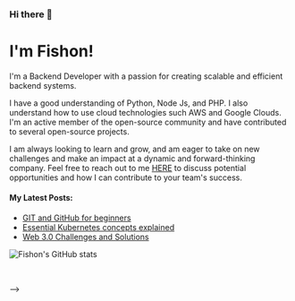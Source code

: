 ### Hi there 👋


# I'm Fishon!

I'm a Backend Developer with a passion for creating scalable and efficient backend systems.  

I have a good understanding of Python, Node Js, and PHP. I also understand how to use cloud technologies such AWS and Google Clouds. I'm an active member of the open-source community and have contributed to several open-source projects. 

I am always looking to learn and grow, and am eager to take on new challenges and make an impact at a dynamic and forward-thinking company. Feel free to reach out to me [HERE](mailto://amosfishon@outlook.com)
to discuss potential opportunities and how I can contribute to your team's success.



#### My Latest Posts:

<!-- BLOG-POST-LIST:START -->
- [GIT and GitHub for beginners](https://fishonsnote.hashnode.dev/git-and-github-for-beginners)
- [Essential Kubernetes concepts explained](https://fishonsnote.hashnode.dev/essential-kubernetes-concepts-explained)
- [Web 3.0 Challenges and Solutions](https://fishonsnote.hashnode.dev/web-3-challenges-and-solutions)
<!-- BLOG-POST-LIST:END -->

![Fishon's GitHub stats](https://github-readme-stats.vercel.app/api?username=fishonamos&show_icons=true&theme=transparent)

<br/>


-->
